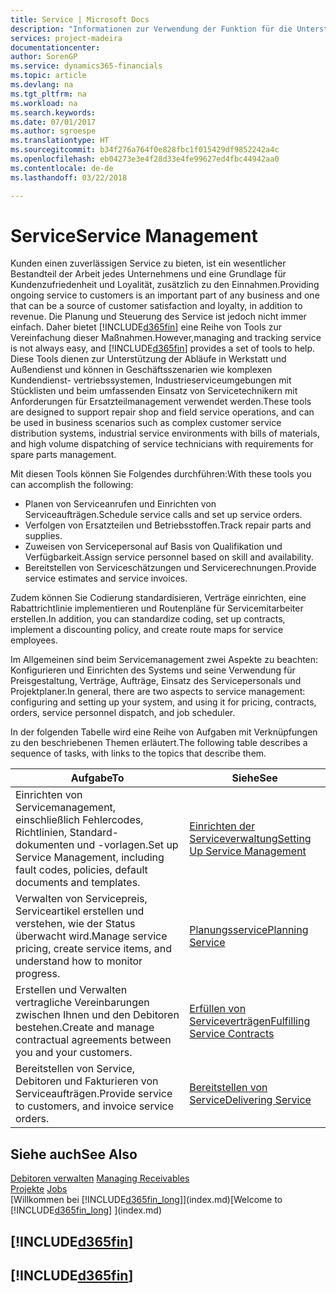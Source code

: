 ```yaml
---
title: Service | Microsoft Docs
description: "Informationen zur Verwendung der Funktion für die Unterstützung der Arbeitsgänge Werkstatt und Service."
services: project-madeira
documentationcenter: 
author: SorenGP
ms.service: dynamics365-financials
ms.topic: article
ms.devlang: na
ms.tgt_pltfrm: na
ms.workload: na
ms.search.keywords: 
ms.date: 07/01/2017
ms.author: sgroespe
ms.translationtype: HT
ms.sourcegitcommit: b34f276a764f0e828fbc1f015429df9852242a4c
ms.openlocfilehash: eb04273e3e4f28d33e4fe99627ed4fbc44942aa0
ms.contentlocale: de-de
ms.lasthandoff: 03/22/2018

---
```

# <a name="service-management"></a><span data-ttu-id="662d6-103">Service</span><span class="sxs-lookup"><span data-stu-id="662d6-103">Service Management</span></span>
<span data-ttu-id="662d6-104">Kunden einen zuverlässigen Service zu bieten, ist ein wesentlicher Bestandteil der Arbeit jedes Unternehmens und eine Grundlage für Kundenzufriedenheit und Loyalität, zusätzlich zu den Einnahmen.</span><span class="sxs-lookup"><span data-stu-id="662d6-104">Providing ongoing service to customers is an important part of any business and one that can be a source of customer satisfaction and loyalty, in addition to revenue.</span></span> <span data-ttu-id="662d6-105">Die Planung und Steuerung des Service ist jedoch nicht immer einfach. Daher bietet [!INCLUDE[d365fin](includes/d365fin_md.md)] eine Reihe von Tools zur Vereinfachung dieser Maßnahmen.</span><span class="sxs-lookup"><span data-stu-id="662d6-105">However,managing and tracking service is not always easy, and [!INCLUDE[d365fin](includes/d365fin_md.md)] provides a set of tools to help.</span></span> <span data-ttu-id="662d6-106">Diese Tools dienen zur Unterstützung der Abläufe in Werkstatt und Außendienst und können in Geschäftsszenarien wie komplexen Kundendienst- vertriebssystemen, Industrieserviceumgebungen mit Stücklisten und beim umfassenden Einsatz von Servicetechnikern mit Anforderungen für Ersatzteilmanagement verwendet werden.</span><span class="sxs-lookup"><span data-stu-id="662d6-106">These tools are designed to support repair shop and field service operations, and can be used in business scenarios such as complex customer service distribution systems, industrial service environments with bills of materials, and high volume dispatching of service technicians with requirements for spare parts management.</span></span>  

 <span data-ttu-id="662d6-107">Mit diesen Tools können Sie Folgendes durchführen:</span><span class="sxs-lookup"><span data-stu-id="662d6-107">With these tools you can accomplish the following:</span></span>  

* <span data-ttu-id="662d6-108">Planen von Serviceanrufen und Einrichten von Serviceaufträgen.</span><span class="sxs-lookup"><span data-stu-id="662d6-108">Schedule service calls and set up service orders.</span></span>  
* <span data-ttu-id="662d6-109">Verfolgen von Ersatzteilen und Betriebsstoffen.</span><span class="sxs-lookup"><span data-stu-id="662d6-109">Track repair parts and supplies.</span></span>  
* <span data-ttu-id="662d6-110">Zuweisen von Servicepersonal auf Basis von Qualifikation und Verfügbarkeit.</span><span class="sxs-lookup"><span data-stu-id="662d6-110">Assign service personnel based on skill and availability.</span></span>  
* <span data-ttu-id="662d6-111">Bereitstellen von Serviceschätzungen und Servicerechnungen.</span><span class="sxs-lookup"><span data-stu-id="662d6-111">Provide service estimates and service invoices.</span></span>  

<span data-ttu-id="662d6-112">Zudem können Sie Codierung standardisieren, Verträge einrichten, eine Rabattrichtlinie implementieren und Routenpläne für Servicemitarbeiter erstellen.</span><span class="sxs-lookup"><span data-stu-id="662d6-112">In addition, you can standardize coding, set up contracts, implement a discounting policy, and create route maps for service employees.</span></span>  

<span data-ttu-id="662d6-113">Im Allgemeinen sind beim Servicemanagement zwei Aspekte zu beachten: Konfigurieren und Einrichten des Systems und seine Verwendung für Preisgestaltung, Verträge, Aufträge, Einsatz des Servicepersonals und Projektplaner.</span><span class="sxs-lookup"><span data-stu-id="662d6-113">In general, there are two aspects to service management: configuring and setting up your system, and using it for pricing, contracts, orders, service personnel dispatch, and job scheduler.</span></span>  

<span data-ttu-id="662d6-114">In der folgenden Tabelle wird eine Reihe von Aufgaben mit Verknüpfungen zu den beschriebenen Themen erläutert.</span><span class="sxs-lookup"><span data-stu-id="662d6-114">The following table describes a sequence of tasks, with links to the topics that describe them.</span></span>   

|<span data-ttu-id="662d6-115">**Aufgabe**</span><span class="sxs-lookup"><span data-stu-id="662d6-115">**To**</span></span>|<span data-ttu-id="662d6-116">**Siehe**</span><span class="sxs-lookup"><span data-stu-id="662d6-116">**See**</span></span>|  
|------------|-------------|  
|<span data-ttu-id="662d6-117">Einrichten von Servicemanagement, einschließlich Fehlercodes, Richtlinien, Standard- dokumenten und -vorlagen.</span><span class="sxs-lookup"><span data-stu-id="662d6-117">Set up Service Management, including fault codes, policies, default documents and templates.</span></span>|[<span data-ttu-id="662d6-118">Einrichten der Serviceverwaltung</span><span class="sxs-lookup"><span data-stu-id="662d6-118">Setting Up Service Management</span></span>](service-setup-service.md)|  
|<span data-ttu-id="662d6-119">Verwalten von Servicepreis, Serviceartikel erstellen und verstehen, wie der Status überwacht wird.</span><span class="sxs-lookup"><span data-stu-id="662d6-119">Manage service pricing, create service items, and understand how to monitor progress.</span></span>|[<span data-ttu-id="662d6-120">Planungsservice</span><span class="sxs-lookup"><span data-stu-id="662d6-120">Planning Service</span></span>](service-plan-service.md)|  
|<span data-ttu-id="662d6-121">Erstellen und Verwalten vertragliche Vereinbarungen zwischen Ihnen und den Debitoren bestehen.</span><span class="sxs-lookup"><span data-stu-id="662d6-121">Create and manage contractual agreements between you and your customers.</span></span>|[<span data-ttu-id="662d6-122">Erfüllen von Serviceverträgen</span><span class="sxs-lookup"><span data-stu-id="662d6-122">Fulfilling Service Contracts</span></span>](service-fulfill-service-contracts.md)|  
|<span data-ttu-id="662d6-123">Bereitstellen von Service, Debitoren und Fakturieren von Serviceaufträgen.</span><span class="sxs-lookup"><span data-stu-id="662d6-123">Provide service to customers, and invoice service orders.</span></span>|[<span data-ttu-id="662d6-124">Bereitstellen von Service</span><span class="sxs-lookup"><span data-stu-id="662d6-124">Delivering Service</span></span>](service-deliver-service.md)|  

## <a name="see-also"></a><span data-ttu-id="662d6-125">Siehe auch</span><span class="sxs-lookup"><span data-stu-id="662d6-125">See Also</span></span>  
<span data-ttu-id="662d6-126">[Debitoren verwalten](receivables-manage-receivables.md) </span><span class="sxs-lookup"><span data-stu-id="662d6-126">[Managing Receivables](receivables-manage-receivables.md) </span></span>  
<span data-ttu-id="662d6-127">[Projekte](projects-how-create-jobs.md) </span><span class="sxs-lookup"><span data-stu-id="662d6-127">[Jobs](projects-how-create-jobs.md) </span></span>  
<span data-ttu-id="662d6-128">[Willkommen bei [!INCLUDE[d365fin_long](includes/d365fin_long_md.md)]](index.md)</span><span class="sxs-lookup"><span data-stu-id="662d6-128">[Welcome to [!INCLUDE[d365fin_long](includes/d365fin_long_md.md)] ](index.md)</span></span>

## [!INCLUDE[d365fin](includes/free_trial_md.md)]  
## [!INCLUDE[d365fin](includes/training_link_md.md)]

